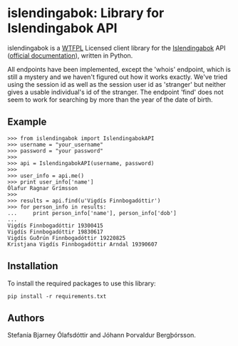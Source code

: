 islendingabok: Library for Islendingabok API
============================================

islendingabok is a [WTFPL](http://www.wtfpl.net/about/) Licensed client library for the [Islendingabok](http://islendingabok.is/) API ([official documentation](http://islendingaapp.is/api/)), written in Python. 


All endpoints have been implemented, except the 'whois' endpoint, which is still a mystery and we haven't figured out how it works exactly. We've tried using the session id as well as the session user id as 'stranger' but neither gives a usable individual's id of the stranger.
The endpoint 'find' does not seem to work for searching by more than the year of the date of birth.


Example
-------

	>>> from islendingabok import IslendingabokAPI
	>>> username = "your_username"
	>>> password = "your password"
	>>> 
	>>> api = IslendingabokAPI(username, password)
	>>> 
	>>> user_info = api.me()
	>>> print user_info['name']
	Ólafur Ragnar Grímsson
	>>> 
	>>> results = api.find(u'Vigdís Finnbogadóttir')
	>>> for person_info in results:
	...     print person_info['name'], person_info['dob']
	... 
	Vigdís Finnbogadóttir 19300415
	Vigdís Finnbogadóttir 19830617
	Vigdís Guðrún Finnbogadóttir 19220825
	Kristjana Vigdís Finnbogadóttir Arndal 19390607


Installation
------------

To install the required packages to use this library:

	pip install -r requirements.txt


Authors
-------
Stefanía Bjarney Ólafsdóttir and Jóhann Þorvaldur Bergþórsson.

